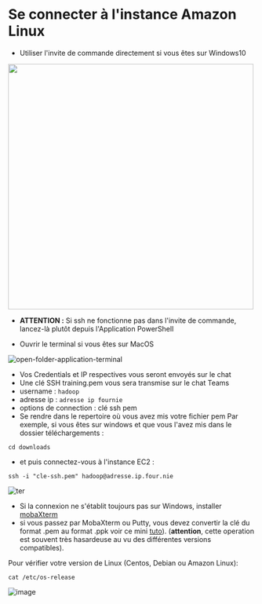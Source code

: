 # Se connecter à l'instance Amazon Linux

- Utiliser l'invite de commande directement si vous êtes sur Windows10
<img src=https://user-images.githubusercontent.com/73080397/182381175-0a91c49a-c047-4d97-9470-6b3f424d2e67.png width="500">

- **ATTENTION :** Si ssh ne fonctionne pas dans l'invite de commande, lancez-là plutôt depuis l'Application PowerShell

- Ouvrir le terminal si vous êtes sur MacOS

![open-folder-application-terminal](https://user-images.githubusercontent.com/73080397/182381582-8eb3bccb-c9bd-4c4d-acf5-f0e510b748a3.png)

- Vos Credentials et IP respectives vous seront envoyés sur le chat
- Une clé SSH training.pem vous sera transmise sur le chat Teams
- username : `hadoop`
- adresse ip : `adresse ip fournie`
- options de connection : clé ssh pem
- Se rendre dans le repertoire où vous  avez mis votre fichier pem
  Par exemple, si vous êtes sur windows et que vous l'avez mis dans le dossier téléchargements :
```
cd downloads
```
- et puis connectez-vous à l'instance EC2 :
 ```
ssh -i "cle-ssh.pem" hadoop@adresse.ip.four.nie
```

![ter](https://user-images.githubusercontent.com/73080397/182382478-19512c71-e9e7-4367-8ed8-8d48ea4063f4.png)

- Si la connexion ne s'établit toujours pas sur Windows, installer [mobaXterm](https://download.mobatek.net/2022020030522248/MobaXterm_Portable_v20.2.zip)
- si vous passez par MobaXterm ou Putty, vous devez convertir la clé du format .pem au format .ppk 
  voir ce mini [tuto](https://stackoverflow.com/questions/3190667/convert-pem-to-ppk-file-format)). 
  (**attention**, cette operation est souvent très hasardeuse au vu des différentes versions compatibles). 


Pour vérifier votre version de Linux (Centos, Debian ou Amazon Linux):
 ```
cat /etc/os-release
```
![image](https://user-images.githubusercontent.com/73080397/192309741-21f32f35-434a-407f-ad64-3ac6871a817b.png)

